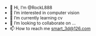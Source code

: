 - 👋 Hi, I’m @RockL888
- 👀 I’m interested in  computer vision
- 🌱 I’m currently learning   cv
- 💞️ I’m looking to collaborate on ...
- 📫 How to reach me   smart_3d@126.com

<!---
RockL888/RockL888 is a ✨ special ✨ repository because its `README.md` (this file) appears on your GitHub profile.
You can click the Preview link to take a look at your changes.
--->
